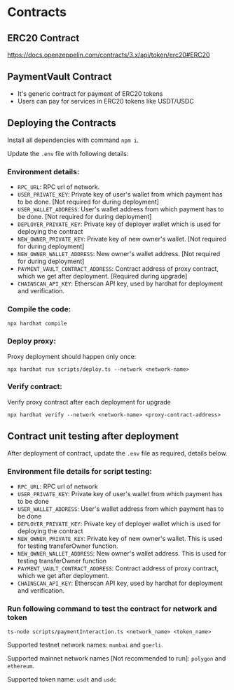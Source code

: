 # Contracts

## ERC20 Contract
https://docs.openzeppelin.com/contracts/3.x/api/token/erc20#ERC20


## PaymentVault Contract
- It's generic contract for payment of ERC20 tokens
- Users can pay for services in ERC20 tokens like USDT/USDC

## Deploying the Contracts

Install all dependencies with command `npm i`.

Update the `.env` file with following details:

### Environment details:
- `RPC_URL`: RPC url of network.
- `USER_PRIVATE_KEY`: Private key of user's wallet from which payment has to be done. [Not required for during deployment]
- `USER_WALLET_ADDRESS`: User's wallet address from which payment has to be done. [Not required for during deployment]
- `DEPLOYER_PRIVATE_KEY`: Private key of deployer wallet which is used for deploying the contract
- `NEW_OWNER_PRIVATE_KEY`: Private key of new owner's wallet. [Not required for during deployment]
- `NEW_OWNER_WALLET_ADDRESS`: New owner's wallet address. [Not required for during deployment]
- `PAYMENT_VAULT_CONTRACT_ADDRESS`: Contract address of proxy contract, which we get after deployment. [Required during upgrade]
- `CHAINSCAN_API_KEY`: Etherscan API key, used by hardhat for deployment and verification.

### Compile the code:
`npx hardhat compile`

### Deploy proxy:
Proxy deployment should happen only once:

`npx hardhat run scripts/deploy.ts --network <network-name>`

### Verify contract:
Verify proxy contract after each deployment for upgrade

`npx hardhat verify --network <network-name> <proxy-contract-address>`


## Contract unit testing after deployment

After deployment of contract, update the `.env` file as required, details below. 

### Environment file details for script testing:
- `RPC_URL`: RPC url of network
- `USER_PRIVATE_KEY`: Private key of user's wallet from which payment has to be done
- `USER_WALLET_ADDRESS`: User's wallet address from which payment has to be done
- `DEPLOYER_PRIVATE_KEY`: Private key of deployer wallet which is used for deploying the contract
- `NEW_OWNER_PRIVATE_KEY`: Private key of new owner's wallet. This is used for testing transferOwner function. 
- `NEW_OWNER_WALLET_ADDRESS`: New owner's wallet address. This is used for testing transferOwner function
- `PAYMENT_VAULT_CONTRACT_ADDRESS`: Contract address of proxy contract, which we get after deployment.
- `CHAINSCAN_API_KEY`: Etherscan API key, used by hardhat for deployment and verification.

### Run following command to test the contract for network and token
`ts-node scripts/paymentInteraction.ts <network_name> <token_name>`

Supported testnet network names: `mumbai` and `goerli`.

Supported mainnet network names [Not recommended to run]: `polygon` and `ethereum`.

Supported token name: `usdt` and `usdc`
